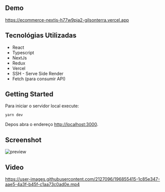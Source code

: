 ## Demo

https://ecommerce-nextjs-h77w9pja2-gilsonterra.vercel.app

## Tecnológias Utilizadas

- React
- Typescript
- NextJs
- Redux
- Vercel
- SSH - Serve Side Render
- Fetch (para consumir API)

## Getting Started

Para iniciar o servidor local execute:

```bash
yarn dev
```

Depos abra o endereço [http://localhost:3000](http://localhost:3000).

## Screenshot

![preview](https://user-images.githubusercontent.com/2127096/196855242-13acdb42-1aa2-4da4-b517-8d9b0e5c8d02.png)

## Video

https://user-images.githubusercontent.com/2127096/196855415-1c85e347-aae5-4a3f-b45f-c1aa73c0ad0e.mp4
